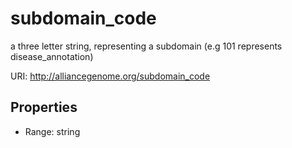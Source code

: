 # subdomain_code

a three letter string, representing a subdomain (e.g 101 represents disease_annotation)

URI: http://alliancegenome.org/subdomain_code



<!-- no inheritance hierarchy -->


## Properties

 * Range: string


